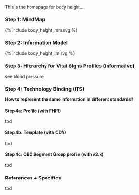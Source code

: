 This is the homepage for body height...

### Step 1: MindMap

<div width="400px">
{% include body_height_mm.svg %}
</div>

### Step 2: Information Model

<div width="500px">
{% include body_height_im.svg %}
</div>

### Step 3: Hierarchy for Vital Signs Profiles (informative)

see blood pressure

### Step 4: Technology Binding (ITS)

**How to represent the same information in different standards?**

#### Step 4a: Profile (with FHIR)

tbd

#### Step 4b: Template (with CDA)

tbd

#### Step 4c: OBX Segment Group profile (with v2.x)

tbd

### References + Specifics

tbd
